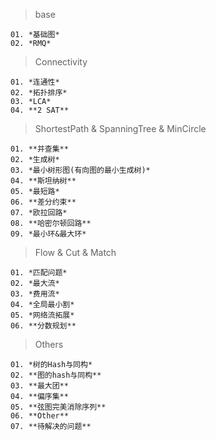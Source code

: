 >	base
	
	
	01.	*基础图* 
	02.	*RMQ*  
	
>	Connectivity
	
	
	01.	*连通性*  
	02.	*拓扑排序*  
	03.	*LCA* 
	04.	**2 SAT**  
	
>	ShortestPath & SpanningTree & MinCircle
	
	
	01.	**并查集**  
	02.	*生成树*   
	03.	*最小树形图(有向图的最小生成树)*  
	04.	**斯坦纳树**  
	05.	*最短路*  
	06.	**差分约束**  
	07.	*欧拉回路*  
	08.	**哈密尔顿回路** 
	09.	*最小环&最大环*  
	
	
	
>	Flow & Cut & Match
	
	
	01.	*匹配问题*  
	02.	*最大流*  
	03.	*费用流*  
	04.	*全局最小割*  
	05.	*网络流拓展*  
	06.	**分数规划**  
	
>	Others
	
	
	01.	*树的Hash与同构*  
	02.	**图的hash与同构**  
	03.	**最大团**  
	04.	**偏序集** 
	05.	**弦图完美消除序列**  
	06.	**Other**  
	07.	**待解决的问题**  